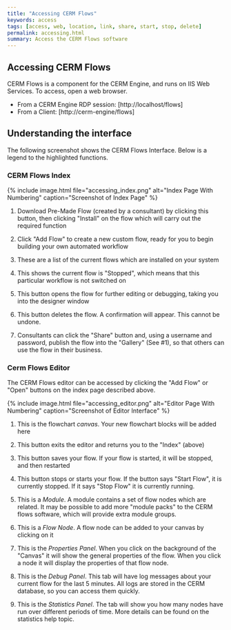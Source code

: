 ```yaml
---
title: "Accessing CERM Flows"
keywords: access
tags: [access, web, location, link, share, start, stop, delete]
permalink: accessing.html
summary: Access the CERM Flows software
---
```


## Accessing CERM Flows

CERM Flows is a component for the CERM Engine, and runs on IIS Web Services. To access, open a web browser.

- From a CERM Engine RDP session: [http://localhost/flows]
- From a Client: [http://cerm-engine/flows]

## Understanding the interface

The following screenshot shows the CERM Flows Interface. Below is a legend to the highlighted functions.

### CERM Flows Index

{% include image.html file="accessing_index.png" alt="Index Page With Numbering" caption="Screenshot of Index Page" %}

1. Download Pre-Made Flow (created by a consultant) by clicking this button, then clicking "Install" on the flow which will carry out the required function

2. Click "Add Flow" to create a new custom flow, ready for you to begin building your own automated workflow

3. These are a list of the current flows which are installed on your system

4. This shows the current flow is "Stopped", which means that this particular workflow is not switched on

5. This button opens the flow for further editing or debugging, taking you into the designer window

6. This button deletes the flow. A confirmation will appear. This cannot be undone.

7. Consultants can click the "Share" button and, using a username and password, publish the flow into the "Gallery" (See #1), so that others can use the flow in their business.

### Cerm Flows Editor

The CERM Flows editor can be accessed by clicking the "Add Flow" or "Open" buttons on the index page described above.

{% include image.html file="accessing_editor.png" alt="Editor Page With Numbering" caption="Screenshot of Editor Interface" %}

1. This is the flowchart *canvas*. Your new flowchart blocks will be added here

2. This button exits the editor and returns you to the "Index" (above)

3. This button saves your flow. If your flow is started, it will be stopped, and then restarted

4. This button stops or starts your flow. If the button says "Start Flow", it is currently stopped. If it says "Stop Flow" it is currently running.

5. This is a *Module*. A module contains a set of flow nodes which are related. It may be possible to add more "module packs" to the CERM flows software, which will provide extra module groups.

6. This is a *Flow Node*. A flow node can be added to your canvas by clicking on it

7. This is the *Properties Panel*. When you click on the background of the "Canvas" it will show the general properties of the flow. When you click a node it will display the properties of that flow node.

8. This is the *Debug Panel*. This tab will have log messages about your current flow for the last 5 minutes. All logs are stored in the CERM database, so you can access them quickly.

9. This is the *Statistics Panel*. The tab will show you how many nodes have run over different periods of time. More details can be found on the statistics help topic.
